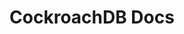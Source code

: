---
title: CockroachDB Docs
summary: CockroachDB is the SQL database for building global, scalable cloud services that survive disasters.
# title: Home page
layout: homepage
homepage: true
contribute: false
main_homepage: true
docs_area: home
---